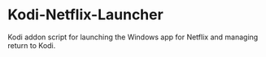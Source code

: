 # Kodi-Netflix-Launcher
Kodi addon script for launching the Windows app for Netflix and managing return to Kodi.
